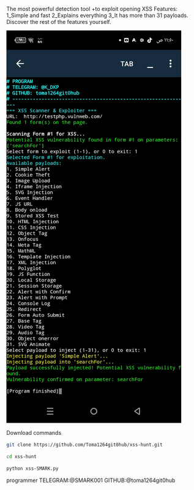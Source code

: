 The most powerful detection tool +to exploit opening XSS
Features: 
1_Simple and fast 
2_Explains everything 
3_It has more than 31 payloads. 
Discover the rest of the features yourself. 

![XSS](xss.jpg) 

Download commands 
```bash
git clone https://github.com/Toma1264git0hub/xss-hunt.git
```
```bash
cd xss-hunt
```
```bash
python xss-SMARK.py
```

programmer 
TELEGRAM:@SMARK001
GITHUB:@toma1264git0hub
